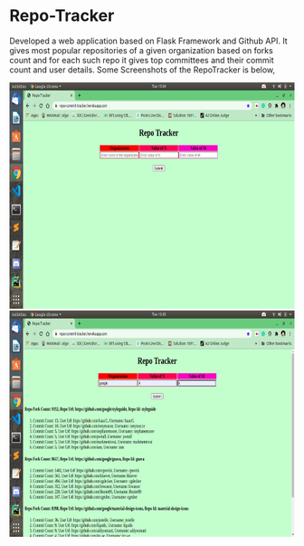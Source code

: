# Repo-Tracker
Developed a web application based on Flask Framework and Github API. It gives most popular repositories of a given organization based on forks count and for each such repo it gives top committees and their commit count and user details. Some Screenshots of the RepoTracker is below,
 
<img src="images/pic1.png" width="700" height="400">
<img src="images/pic2.png" width="700" height="400">
